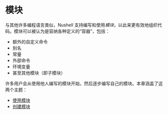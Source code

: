 # 模块

与其他许多编程语言类似，Nushell 支持编写和使用*模块*，以此来更有效地组织代码。模块可以被认为是容纳各种定义的“容器”，包括：

- 额外的自定义命令
- 别名
- 常量
- 外部命令
- 环境变量
- 甚至其他模块（即子模块）

许多用户会从使用他人编写的模块开始，然后逐步编写自己的模块。本章涵盖了这两个主题：

- [使用模块](./modules/using_modules.md)
- [创建模块](./modules/creating_modules.md)
